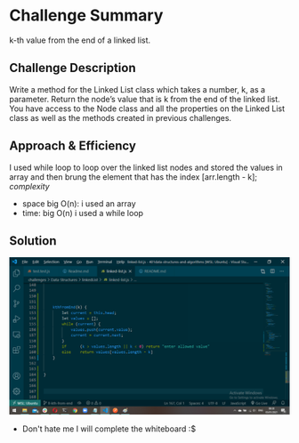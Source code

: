# Challenge Summary
k-th value from the end of a linked list.

## Challenge Description
Write a method for the Linked List class which takes a number, k, as a parameter. Return the node’s value that is k from the end of the linked list. You have access to the Node class and all the properties on the Linked List class as well as the methods created in previous challenges.

## Approach & Efficiency
I used while loop to loop over the linked list nodes and stored the values in array and then brung the element that has the index [arr.length - k];
*complexity*
- space big O(n): i used an array
- time: big O(n) i used a while loop

## Solution
![muy solution](./ch7.png)

* Don't hate me I will complete the whiteboard :$